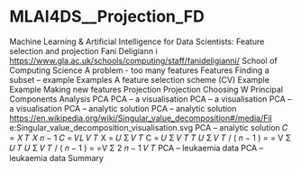# MLAI4DS__Projection_FD

Machine Learning & Artificial  Intelligence for Data  Scientists: Feature selection  and projection  Fani   Deligiann i  https://www.gla.ac.uk/schools/computing/staff/fanideligianni/  School of Computing Science
A problem  -   too many  features
Features
Finding a subset  –   example
Examples
A feature selection scheme (CV)
Example
Example
Making new features
Projection
Projection
Choosing W
Principal  Components  Analysis
PCA
PCA  –   a visualisation
PCA  –   a visualisation
PCA  –   a visualisation
PCA   –   analytic solution
PCA   –   analytic solution  https://en.wikipedia.org/wiki/Singular_value_decomposition#/media/Fil  e:Singular_value_decomposition_visualisation.svg
PCA   –   analytic solution  𝐶   =   𝑋 𝑇 𝑋  𝑛   −   1  𝐶   =   𝑉𝐿 𝑉 𝑇  X =   𝑈 Σ 𝑉 𝑇  C =   𝑈 Σ 𝑉 𝑇   𝑇 𝑈 Σ 𝑉 𝑇 / ( 𝑛   −   1 )   =  = V   Σ   𝑈 𝑇 𝑈 Σ 𝑉 𝑇   / ( 𝑛   −   1 )   =  =V   Σ 2  𝑛 − 1   𝑉 𝑇
PCA  –   leukaemia  data
PCA  –   leukaemia  data
Summary
